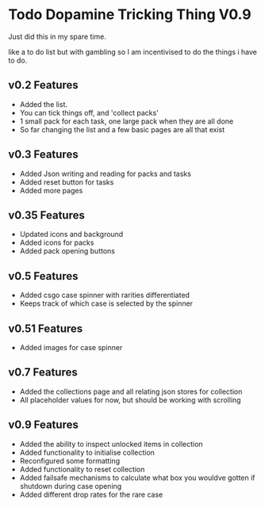 # Todo Dopamine Tricking Thing V0.9

Just did this in my spare time.

like a to do list but with gambling so I am incentivised to do the things i have to do.

## v0.2 Features

- Added the list.
- You can tick things off, and 'collect packs'
- 1 small pack for each task, one large pack when they are all done
- So far changing the list and a few basic pages are all that exist

## v0.3 Features
- Added Json writing and reading for packs and tasks
- Added reset button for tasks
- Added more pages

## v0.35 Features
- Updated icons and background
- Added icons for packs
- Added pack opening buttons

## v0.5 Features
- Added csgo case spinner with rarities differentiated
- Keeps track of which case is selected by the spinner

## v0.51 Features
- Added images for case spinner

## v0.7 Features
- Added the collections page and all relating json stores for collection
- All placeholder values for now, but should be working with scrolling

## v0.9 Features
- Added the ability to inspect unlocked items in collection
- Added functionality to initialise collection
- Reconfigured some formatting
- Added functionality to reset collection
- Added failsafe mechanisms to calculate what box you wouldve gotten if shutdown during case opening
- Added different drop rates for the rare case
